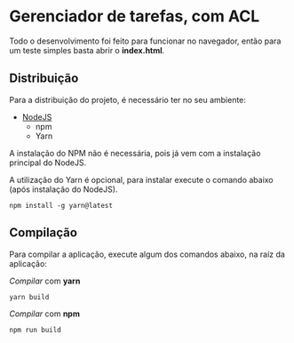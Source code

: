 # Gerenciador de tarefas, com ACL

Todo o desenvolvimento foi feito para funcionar no navegador, então para um teste simples basta abrir o __index.html__.

## Distribuição

Para a distribuição do projeto, é necessário ter no seu ambiente:

- [NodeJS](https://nodejs.org/pt-br/)
    - npm
    - Yarn

A instalação do NPM não é necessária, pois já vem com a instalação principal do NodeJS.

A utilização do Yarn é opcional, para instalar execute o comando abaixo (após instalação do NodeJS).

```shell
npm install -g yarn@latest
```

## Compilação

Para compilar a aplicação, execute algum dos comandos abaixo, na raíz da aplicação:

_Compilar_ com **yarn**
```shell
yarn build
```

_Compilar_ com **npm**
```shell
npm run build
```